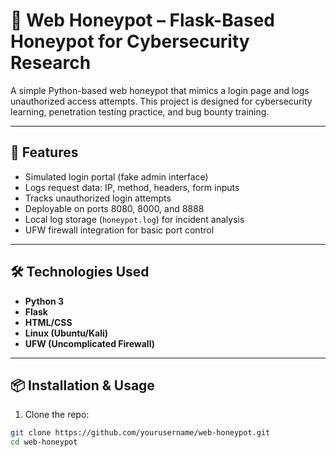 # 🐍 Web Honeypot – Flask-Based Honeypot for Cybersecurity Research

A simple Python-based web honeypot that mimics a login page and logs unauthorized access attempts. This project is designed for cybersecurity learning, penetration testing practice, and bug bounty training.

---

## 🚀 Features

- Simulated login portal (fake admin interface)
- Logs request data: IP, method, headers, form inputs
- Tracks unauthorized login attempts
- Deployable on ports 8080, 8000, and 8888
- Local log storage (`honeypot.log`) for incident analysis
- UFW firewall integration for basic port control

---

## 🛠️ Technologies Used

- **Python 3**
- **Flask**
- **HTML/CSS**
- **Linux (Ubuntu/Kali)**
- **UFW (Uncomplicated Firewall)**

---

## 📦 Installation & Usage

1. Clone the repo:

```bash
git clone https://github.com/yourusername/web-honeypot.git
cd web-honeypot
